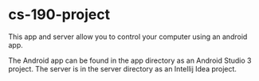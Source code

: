 # cs-190-project
This app and server allow you to control your computer using an android app.

The Android app can be found in the app directory as an Android Studio 3 project. The server is in the server directory as an Intellij Idea project.

